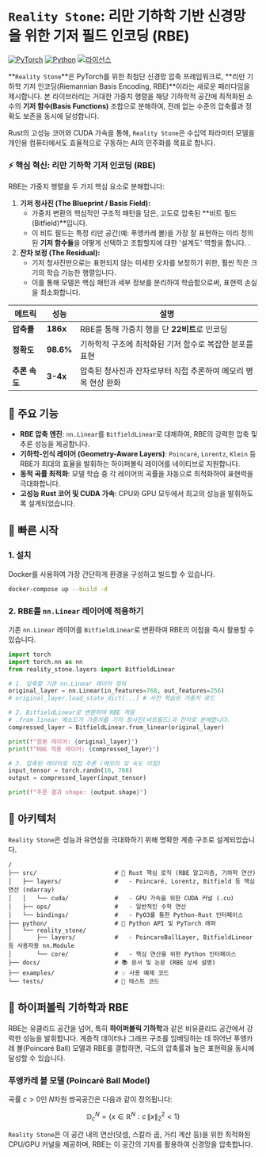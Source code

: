 
# `Reality Stone`: 리만 기하학 기반 신경망을 위한 기저 필드 인코딩 (RBE)

[![PyTorch](https://img.shields.io/badge/PyTorch-1.7+-ee4c2c.svg)](https://pytorch.org/)
[![Python](https://img.shields.io/badge/python-3.7%2B-blue)](https://www.python.org/)
[![라이선스](https://img.shields.io/badge/라이선스-MIT-green.svg)](https://opensource.org/licenses/MIT)

**`Reality Stone`**은 PyTorch를 위한 최첨단 신경망 압축 프레임워크로, **리만 기하학 기저 인코딩(Riemannian Basis Encoding, RBE)**이라는 새로운 패러다임을 제시합니다. 본 라이브러리는 거대한 가중치 행렬을 해당 기하학적 공간에 최적화된 소수의 **기저 함수(Basis Functions)** 조합으로 분해하여, 전례 없는 수준의 압축률과 정확도 보존을 동시에 달성합니다.

Rust의 고성능 코어와 CUDA 가속을 통해, `Reality Stone`은 수십억 파라미터 모델을 개인용 컴퓨터에서도 효율적으로 구동하는 AI의 민주화를 목표로 합니다.

### ⚡ 핵심 혁신: 리만 기하학 기저 인코딩 (RBE)

RBE는 가중치 행렬을 두 가지 핵심 요소로 분해합니다:

1.  **기저 청사진 (The Blueprint / Basis Field):**
    *   가중치 변환의 핵심적인 구조적 패턴을 담은, 고도로 압축된 **비트 필드(Bitfield)**입니다.
    *   이 비트 필드는 특정 리만 공간(예: 푸앵카레 볼)을 가장 잘 표현하는 미리 정의된 **기저 함수들**을 어떻게 선택하고 조합할지에 대한 '설계도' 역할을 합니다.
    .
2.  **잔차 보정 (The Residual):**
    *   기저 청사진만으로는 표현되지 않는 미세한 오차를 보정하기 위한, 훨씬 작은 크기의 학습 가능한 행렬입니다.
    *   이를 통해 모델은 핵심 패턴과 세부 정보를 분리하여 학습함으로써, 표현력 손실을 최소화합니다.

| 메트릭 | 성능 | 설명 |
|--------|------|------|
| **압축률** | **186x** | RBE를 통해 가중치 행을 단 **22비트**로 인코딩 |
| **정확도** | **98.6%** | 기하학적 구조에 최적화된 기저 함수로 복잡한 분포를 표현 |
| **추론 속도** | **3-4x** | 압축된 청사진과 잔차로부터 직접 추론하여 메모리 병목 현상 완화 |


## 🎉 주요 기능

- **RBE 압축 엔진**: `nn.Linear`를 `BitfieldLinear`로 대체하여, RBE의 강력한 압축 및 추론 성능을 제공합니다.
- **기하학-인식 레이어 (Geometry-Aware Layers)**: `Poincaré`, `Lorentz`, `Klein` 등 RBE가 최대의 효율을 발휘하는 하이퍼볼릭 레이어를 네이티브로 지원합니다.
- **동적 곡률 최적화**: 모델 학습 중 각 레이어의 곡률을 자동으로 최적화하여 표현력을 극대화합니다.
- **고성능 Rust 코어 및 CUDA 가속**: CPU와 GPU 모두에서 최고의 성능을 발휘하도록 설계되었습니다.

## 🚀 빠른 시작

### 1. 설치

Docker를 사용하여 가장 간단하게 환경을 구성하고 빌드할 수 있습니다.

```bash
docker-compose up --build -d
```

### 2. RBE를 `nn.Linear` 레이어에 적용하기

기존 `nn.Linear` 레이어를 `BitfieldLinear`로 변환하여 RBE의 이점을 즉시 활용할 수 있습니다.

```python
import torch
import torch.nn as nn
from reality_stone.layers import BitfieldLinear

# 1. 압축할 기존 nn.Linear 레이어 정의
original_layer = nn.Linear(in_features=768, out_features=256)
# original_layer.load_state_dict(...) # 사전 학습된 가중치 로드

# 2. BitfieldLinear로 변환하여 RBE 적용
# .from_linear 메소드가 가중치를 기저 청사진(비트필드)과 잔차로 분해합니다.
compressed_layer = BitfieldLinear.from_linear(original_layer)

print(f"원본 레이어: {original_layer}")
print(f"RBE 적용 레이어: {compressed_layer}")

# 3. 압축된 레이어로 직접 추론 (메모리 및 속도 이점)
input_tensor = torch.randn(16, 768)
output = compressed_layer(input_tensor)

print(f"추론 결과 shape: {output.shape}")
```

## 🔬 아키텍처

`Reality Stone`은 성능과 유연성을 극대화하기 위해 명확한 계층 구조로 설계되었습니다.

```plaintext
/
├── src/                      # 🦀 Rust 핵심 로직 (RBE 알고리즘, 기하학 연산)
│   ├── layers/               #   - Poincaré, Lorentz, Bitfield 등 핵심 연산 (ndarray)
│   │   └── cuda/             #   - GPU 가속을 위한 CUDA 커널 (.cu)
│   ├── ops/                  #   - 일반적인 수학 연산
│   └── bindings/             #   - PyO3를 통한 Python-Rust 인터페이스
├── python/                   # 🐍 Python API 및 PyTorch 래퍼
│   └── reality_stone/
│       ├── layers/           #   - PoincareBallLayer, BitfieldLinear 등 사용자용 nn.Module
│       └── core/             #   - 핵심 연산을 위한 Python 인터페이스
├── docs/                     # 📚 문서 및 논문 (RBE 상세 설명)
├── examples/                 # 💡 사용 예제 코드
└── tests/                    # 🧪 테스트 코드
```

## 🌟 하이퍼볼릭 기하학과 RBE

RBE는 유클리드 공간을 넘어, 특히 **하이퍼볼릭 기하학**과 같은 비유클리드 공간에서 강력한 성능을 발휘합니다. 계층적 데이터나 그래프 구조를 임베딩하는 데 뛰어난 푸앵카레 볼(Poincaré Ball) 모델과 RBE를 결합하면, 극도의 압축률과 높은 표현력을 동시에 달성할 수 있습니다.

### 푸앵카레 볼 모델 (Poincaré Ball Model)

곡률 $c > 0$인 $N$차원 쌍곡공간은 다음과 같이 정의됩니다:

$$ \mathbb{D}^N_c = \{x \in \mathbb{R}^N : c\,\|x\|_2^2 < 1\} $$

`Reality Stone`은 이 공간 내의 연산(덧셈, 스칼라 곱, 거리 계산 등)을 위한 최적화된 CPU/GPU 커널을 제공하며, RBE는 이 공간의 기저를 활용하여 신경망을 압축합니다.

